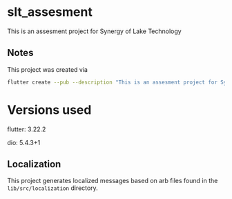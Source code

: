 # slt_assesment

This is an assesment project for Synergy of Lake Technology

## Notes

This project was created via 
```sh
flutter create --pub --description "This is an assesment project for Synergy of Lake Technology" --template skeleton --org com.example slt_assesment
```

# Versions used
flutter: 3.22.2

dio: 5.4.3+1

## Localization

This project generates localized messages based on arb files found in
the `lib/src/localization` directory.
